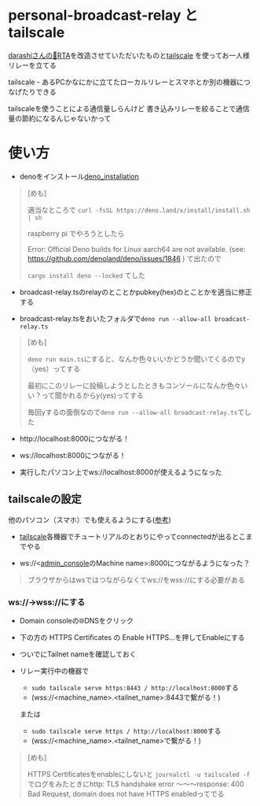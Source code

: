 # personal-broadcast-relay と tailscale
[darashiさんの🥦RTA](https://gist.github.com/darashi/0173182e2740a56985a871440c465df2)を改造させていただいたものと[tailscale](https://tailscale.com/) を使ってお一人様リレーを立てる

tailscale - あるPCかなにかに立てたローカルリレーとスマホとか別の機器につなげたりできる


tailscaleを使うことによる通信量しらんけど
書き込みリレーを絞ることで通信量の節約になるんじゃないかって


# 使い方
- denoをインストール[deno_installation](https://deno.land/manual@v1.35.3/getting_started/installation)
 
> [めも]
> 
>  適当なところで
>  ```curl -fsSL https://deno.land/x/install/install.sh | sh```
> 
>  raspberry pi でやろうとしたら
> 
>  Error: Official Deno builds for Linux aarch64 are not available. (see: https://github.com/denoland/deno/issues/1846 )
> て出たので
> 
>```cargo install deno --locked```
>てした


- broadcast-relay.tsのrelayのとことかpubkey(hex)のとことかを適当に修正する

- broadcast-relay.tsをおいたフォルダで```deno run --allow-all broadcast-relay.ts```

> [めも]
> 
> ```deno run main.ts```にすると、なんか色々いいかどうか聞いてくるのでy（yes）ってする
> 
> 最初にこのリレーに投稿しようとしたときもコンソールになんか色々いい？って聞かれるからy(yes)ってする
> 
> 毎回yするの面倒なので```deno run --allow-all broadcast-relay.ts```てした


- http://localhost:8000につながる！

- ws://localhost:8000につながる！

- 実行したパソコン上でws://localhost:8000が使えるようになった

## tailscaleの設定
他のパソコン（スマホ）でも使えるようにする([参考](https://nostr.com/note15jh50kg9slddr3ezwashp3phunej785uyykhtma5zr7dtetnljwqnh6nek))

- [tailscale](https://tailscale.com/download)各機器でチュートリアルのとおりにやってconnectedが出るとこまでやる

- ws://<[admin_console](https://login.tailscale.com/admin/machines)のMachine name>:8000につながるようになった？

> ブラウザからはwsではつながらなくてws://をwss://にする必要がある

### ws://→wss://にする

- Domain consoleの🌐DNSをクリック

- 下の方の HTTPS Certificates の Enable HTTPS...を押してEnableにする

- ついでにTailnet nameを確認しておく

- リレー実行中の機器で
  - ```sudo tailscale serve https:8443 / http://localhost:8000```する
  - (wss://<machine_name>.<tailnet_name>:8443で繋がる！)

  または

  - ```sudo tailscale serve https / http://localhost:8000```する
  - (wss://<machine_name>.<tailnet_name>で繋がる！)

> [めも]
> 
> HTTPS Certificatesをenableにしないと ```journalctl -u tailscaled -f```
> でログをみたときにhttp: TLS handshake error 〜〜〜response: 400 Bad Request, domain does not have HTTPS enabledってでる


